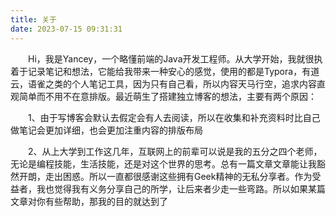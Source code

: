 ```yaml
---
title: 关于
date: 2023-07-15 09:31:31
---
```


<p>&emsp;&emsp;Hi，我是Yancey，一个略懂前端的Java开发工程师。从大学开始，我就很执着于记录笔记和想法，它能给我带来一种安心的感觉，使用的都是Typora，有道云，语雀之类的个人笔记工具，因为只有自己看，所以内容天马行空，追求内容直观简单而不用不在意排版。最近萌生了搭建独立博客的想法，主要有两个原因：
<p>
&emsp;&emsp;1、由于写博客会默认去假定会有人去阅读，所以在收集和补充资料时比自己做笔记会更加详细，也会更加注重内容的排版布局
<p>
&emsp;&emsp;2、从上大学到工作这几年，互联网上的前辈可以说是我的五分之四个老师，无论是编程技能，生活技能，还是对这个世界的思考。总有一篇文章文章能让我豁然开朗，走出困惑。所以一直都很感谢这些拥有Geek精神的无私分享者。作为受益者，我也觉得我有义务分享自己的所学，让后来者少走一些弯路。所以如果某篇文章对你有些帮助，那我的目的就达到了
